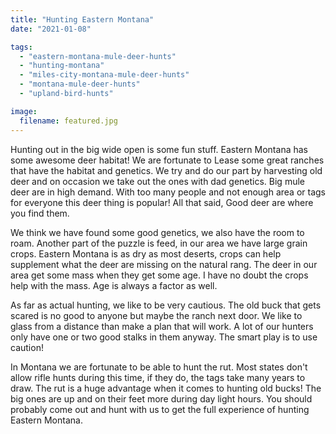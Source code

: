 ```yaml
---
title: "Hunting Eastern Montana"
date: "2021-01-08"

tags: 
  - "eastern-montana-mule-deer-hunts"
  - "hunting-montana"
  - "miles-city-montana-mule-deer-hunts"
  - "montana-mule-deer-hunts"
  - "upland-bird-hunts"

image:
  filename: featured.jpg
---
```


Hunting out in the big wide open is some fun stuff. Eastern Montana has some awesome deer habitat! We are fortunate to Lease some great ranches that have the habitat and genetics. We try and do our part by harvesting old deer and on occasion we take out the ones with dad genetics. Big mule deer are in high demand. With too many people and not enough area or tags for everyone this deer thing is popular! All that said, Good deer are where you find them.

We think we have found some good genetics, we also have the room to roam. Another part of the puzzle is feed, in our area we have large grain crops. Eastern Montana is as dry as most deserts, crops can help supplement what the deer are missing on the natural rang. The deer in our area get some mass when they get some age. I have no doubt the crops help with the mass. Age is always a factor as well.

As far as actual hunting, we like to be very cautious. The old buck that gets scared is no good to anyone but maybe the ranch next door. We like to glass from a distance than make a plan that will work. A lot of our hunters only have one or two good stalks in them anyway. The smart play is to use caution!

In Montana we are fortunate to be able to hunt the rut. Most states don't allow rifle hunts during this time, if they do, the tags take many years to draw. The rut is a huge advantage when it comes to hunting old bucks! The big ones are up and on their feet more during day light hours. You should probably come out and hunt with us to get the full experience of hunting Eastern Montana.
